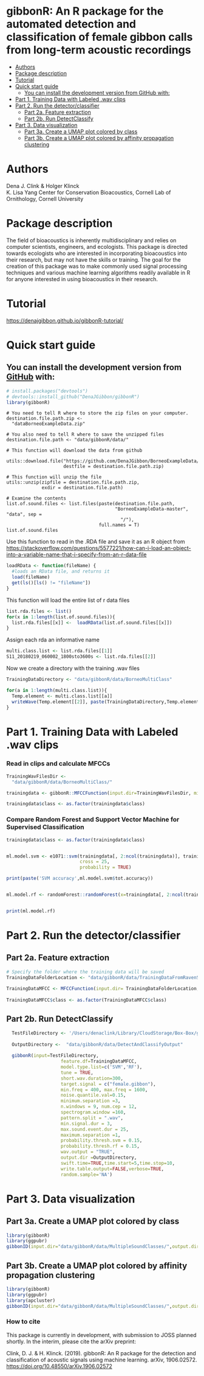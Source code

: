 gibbonR: An R package for the automated detection and classification of
female gibbon calls from long-term acoustic recordings
================

- [Authors](#authors)
- [Package description](#package-description)
- [Tutorial](#tutorial)
- [Quick start guide](#quick-start-guide)
  - [You can install the development version from GitHub
    with:](#you-can-install-the-development-version-from-github-with)
- [Part 1. Training Data with Labeled .wav
  clips](#part-1-training-data-with-labeled-wav-clips)
- [Part 2. Run the
  detector/classifier](#part-2-run-the-detectorclassifier)
  - [Part 2a. Feature extraction](#part-2a-feature-extraction)
  - [Part 2b. Run DetectClassify](#part-2b-run-detectclassify)
- [Part 3. Data visualization](#part-3-data-visualization)
  - [Part 3a. Create a UMAP plot colored by
    class](#part-3a-create-a-umap-plot-colored-by-class)
  - [Part 3b. Create a UMAP plot colored by affinity propagation
    clustering](#part-3b-create-a-umap-plot-colored-by-affinity-propagation-clustering)

<!-- README.md is generated from README.Rmd. Please edit that file -->

# Authors

Dena J. Clink & Holger Klinck  
K. Lisa Yang Center for Conservation Bioacoustics, Cornell Lab of
Ornithology, Cornell University

# Package description

The field of bioacoustics is inherently multidisciplinary and relies on
computer scientists, engineers, and ecologists. This package is directed
towards ecologists who are interested in incorporating bioacoustics into
their research, but may not have the skills or training. The goal for
the creation of this package was to make commonly used signal processing
techniques and various machine learning algorithms readily available in
R for anyone interested in using bioacoustics in their research.

# Tutorial

<https://denajgibbon.github.io/gibbonR-tutorial/>

# Quick start guide

## You can install the development version from [GitHub](https://github.com/DenaJGibbon) with:

``` r
# install.packages("devtools")
# devtools::install_github("DenaJGibbon/gibbonR")
library(gibbonR)
```

```
# You need to tell R where to store the zip files on your computer.
destination.file.path.zip <-
  "dataBorneoExampleData.zip"

# You also need to tell R where to save the unzipped files
destination.file.path <- "data/gibbonR/data/"

# This function will download the data from github

utils::download.file("https://github.com/DenaJGibbon/BorneoExampleData/archive/master.zip",
                     destfile = destination.file.path.zip)

# This function will unzip the file
utils::unzip(zipfile = destination.file.path.zip,
             exdir = destination.file.path)

# Examine the contents
list.of.sound.files <- list.files(paste(destination.file.path,
                                        "BorneoExampleData-master", "data", sep =
                                          "/"),
                                  full.names = T)
list.of.sound.files
```

Use this function to read in the .RDA file and save it as an R object
from
<https://stackoverflow.com/questions/5577221/how-can-i-load-an-object-into-a-variable-name-that-i-specify-from-an-r-data-file>

``` r
loadRData <- function(fileName) {
  #loads an RData file, and returns it
  load(fileName)
  get(ls()[ls() != "fileName"])
}
```

This function will load the entire list of r data files

``` r
list.rda.files <- list()
for(x in 1:length(list.of.sound.files)){
  list.rda.files[[x]] <-  loadRData(list.of.sound.files[[x]])
}
```

Assign each rda an informative name

``` r
multi.class.list <- list.rda.files[[1]]
S11_20180219_060002_1800sto3600s <- list.rda.files[[2]]
```

Now we create a directory with the training .wav files

``` r
TrainingDataDirectory <- "data/gibbonR/data/BorneoMultiClass"

for(a in 1:length(multi.class.list)){
  Temp.element <- multi.class.list[[a]]
  writeWave(Temp.element[[2]], paste(TrainingDataDirectory,Temp.element[[1]],sep='/'))
}
```

# Part 1. Training Data with Labeled .wav clips

### Read in clips and calculate MFCCs

``` r
TrainingWavFilesDir <- 
  "data/gibbonR/data/BorneoMultiClass/"

trainingdata <- gibbonR::MFCCFunction(input.dir=TrainingWavFilesDir, min.freq = 400, max.freq = 1600,win.avg='standard')

trainingdata$class <- as.factor(trainingdata$class)
```

### Compare Random Forest and Support Vector Machine for Supervised Classification

``` r
trainingdata$class <- as.factor(trainingdata$class)


ml.model.svm <- e1071::svm(trainingdata[, 2:ncol(trainingdata)], trainingdata$class, kernel = "radial", 
                           cross = 25,
                           probability = TRUE)

print(paste('SVM accuracy',ml.model.svm$tot.accuracy))


ml.model.rf <- randomForest::randomForest(x=trainingdata[, 2:ncol(trainingdata)], y = trainingdata$class)


print(ml.model.rf)
```

# Part 2. Run the detector/classifier

## Part 2a. Feature extraction

``` r
# Specify the folder where the training data will be saved
TrainingDataFolderLocation <- "data/gibbonR/data/TrainingDataFromRavenSelectionTables/"
  
TrainingDataMFCC <- MFCCFunction(input.dir= TrainingDataFolderLocation, min.freq = 400, max.freq = 1600,win.avg="standard")
  
TrainingDataMFCC$class <- as.factor(TrainingDataMFCC$class)
```

## Part 2b. Run DetectClassify

``` r
  TestFileDirectory <- '/Users/denaclink/Library/CloudStorage/Box-Box/gibbonRSampleFiles/GibbonTestFiles'
  
  OutputDirectory <-  "data/gibbonR/data/DetectAndClassifyOutput"
  
  gibbonR(input=TestFileDirectory,
                    feature.df=TrainingDataMFCC,
                    model.type.list=c('SVM','RF'),
                    tune = TRUE,
                    short.wav.duration=300,
                    target.signal = c("female.gibbon"),
                    min.freq = 400, max.freq = 1600,
                    noise.quantile.val=0.15,
                    minimum.separation =3,
                    n.windows = 9, num.cep = 12,
                    spectrogram.window =160,
                    pattern.split = ".wav",
                    min.signal.dur = 3,
                    max.sound.event.dur = 25,
                    maximum.separation =1,
                    probability.thresh.svm = 0.15,
                    probability.thresh.rf = 0.15,
                    wav.output = "TRUE",
                    output.dir =OutputDirectory,
                    swift.time=TRUE,time.start=5,time.stop=10,
                    write.table.output=FALSE,verbose=TRUE,
                    random.sample='NA')
```

# Part 3. Data visualization

## Part 3a. Create a UMAP plot colored by class

``` r
library(gibbonR)
library(ggpubr)
gibbonID(input.dir="data/gibbonR/data/MultipleSoundClasses/",output.dir="data/gibbonR/data/MultipleSoundClasses/Thumbnails/",win.avg='standard',add.spectrograms=TRUE,min.freq=400,max.freq=1600,class='no.clustering')
```

## Part 3b. Create a UMAP plot colored by affinity propagation clustering

``` r
library(gibbonR)
library(ggpubr)
library(apcluster)
gibbonID(input.dir="data/gibbonR/data/MultipleSoundClasses/",output.dir="data/gibbonR/data/MultipleSoundClasses/Thumbnails/",win.avg='standard',class='affinity.fixed', q.fixed=0.1,add.spectrograms=TRUE,min.freq=400,max.freq=1600)
```

### How to cite

This package is currently in development, with submission to JOSS
planned shortly. In the interim, please cite the arXiv preprint:

Clink, D. J. & H. Klinck. (2019). gibbonR: An R package for the
detection and classification of acoustic signals using machine learning.
arXiv, 1906.02572. <https://doi.org/10.48550/arXiv.1906.02572>
